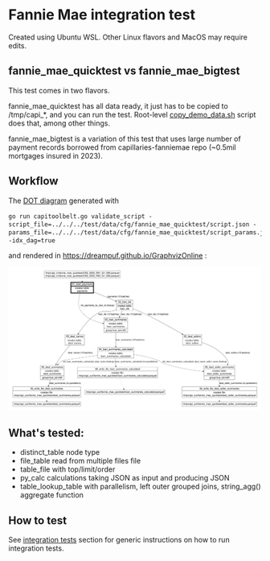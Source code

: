 # Fannie Mae integration test

Created using Ubuntu WSL. Other Linux flavors and MacOS may require edits.

## fannie_mae_quicktest vs fannie_mae_bigtest

This test comes in two flavors. 

fannie_mae_quicktest has all data ready, it just has to be copied to /tmp/capi_*, and you can run the test. Root-level [copy_demo_data.sh](../../../copy_demo_data.sh) script does that, among other things.

fannie_mae_bigtest is a variation of this test that uses large number of payment records borrowed from capillaries-fanniemae repo (~0.5mil mortgages insured in 2023).

## Workflow

The [DOT diagram](../../../doc/glossary.md#dot-diagrams) generated with
```
go run capitoolbelt.go validate_script -script_file=../../../test/data/cfg/fannie_mae_quicktest/script.json -params_file=../../../test/data/cfg/fannie_mae_quicktest/script_params.json -idx_dag=true
```
and rendered in https://dreampuf.github.io/GraphvizOnline :

![drawing](../../../doc/dot-fanniemae.svg)

## What's tested:

- distinct_table node type
- file_table read from multiple files file
- table_file with top/limit/order
- py_calc calculations taking JSON as input and producing JSON
- table_lookup_table with parallelism, left outer grouped joins, string_agg() aggregate function

## How to test

See [integration tests](../../../doc/testing.md#integration-tests) section for generic instructions on how to run integration tests.